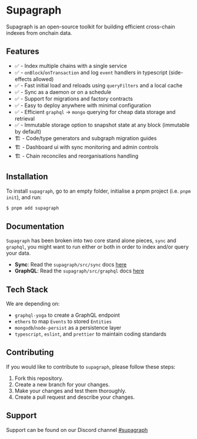# Supagraph

Supagraph is an open-source toolkit for building efficient cross-chain indexes from onchain data.

## Features

- ✅ - Index multiple chains with a single service
- ✅ - `onBlock`/`onTransaction` and log `event` handlers in typescript (side-effects allowed)
- ✅ - Fast initial load and reloads using `queryFilters` and a local cache
- ✅ - Sync as a daemon or on a schedule
- ✅ - Support for migrations and factory contracts
- ✅ - Easy to deploy anywhere with minimal configuration
- ✅ - Efficient `graphql` -> `mongo` querying for cheap data storage and retrieval
- ✅ - Immutable storage option to snapshot state at any block (immutable by default)
- 🏗️ - Code/type generators and subgraph migration guides
- 🏗️ - Dashboard ui with sync monitoring and admin controls
- 🏗️ - Chain reconciles and reorganisations handling

## Installation

To install `supagraph`, go to an empty folder, initialise a pnpm project (i.e. `pnpm init`), and run:

  ```bash
  $ pnpm add supagraph
  ```

## Documentation

`Supagraph` has been broken into two core stand alone pieces, `sync` and `graphql`, you might want to run either or both in order to index and/or query your data.

- **Sync**: Read the `supagraph/src/sync` docs [here](./docs/sync/README.md)
- **GraphQL**: Read the `supagraph/src/graphql` docs [here](./docs/graphql/README.md)

## Tech Stack

We are depending on:

- `graphql-yoga` to create a GraphQL endpoint
- `ethers` to map `Events` to stored `Entities`
- `mongodb`/`node-persist` as a persistence layer
- `typescript`, `eslint`, and `prettier` to maintain coding standards

## Contributing

If you would like to contribute to `supagraph`, please follow these steps:

1. Fork this repository.
2. Create a new branch for your changes.
3. Make your changes and test them thoroughly.
4. Create a pull request and describe your changes.

## Support

Support can be found on our Discord channel [#supagraph](https://discord.gg/ryxy6eA6Dv)
